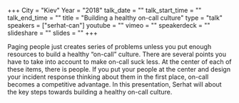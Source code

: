 +++
City = "Kiev"
Year = "2018"
talk_date = ""
talk_start_time = ""
talk_end_time = ""
title = "Building a healthy on-call culture"
type = "talk"
speakers = ["serhat-can"]
youtube = ""
vimeo = ""
speakerdeck = ""
slideshare = ""
slides = ""
+++

Paging people just creates series of problems unless you put enough resources to build a healthy “on-call” culture. There are several points you have to take into account to make on-call suck less. At the center of each of these items, there is people. If you put your people at the center and design your incident response thinking about them in the first place, on-call becomes a competitive advantage. In this presentation, Serhat will about the key steps towards building a healthy on-call culture.
